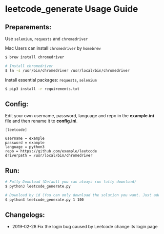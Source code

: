 leetcode_generate Usage Guide
=============================

Preparements:
-------------
Use `selenium`, `requests` and `chromedriver`

Mac Users can install `chromedriver` by `homebrew`

```bash 
$ brew install chromedriver

# Install chromedriver 
$ ln -s /usr/bin/chromedriver /usr/local/bin/chromedriver
```

Install essential packages: `requests`, `selenium`
```bash
$ pip3 install -r requirements.txt
```

Config:
-------

Edit your own username, password, language and repo in the **example.ini** file and then rename it to **config.ini**.
```text
[leetcode]

username = example 
password = example 
language = python3 
repo = https://github.com/example/leetcode
driverpath = /usr/local/bin/chromedriver
```

Run:
----
```bash
# Fully Download (Default you can always run fully download)
$ python3 leetcode_generate.py

# Download by id (You can only download the solution you want. Just add the id arguments behind)
$ python3 leetcode_generate.py 1 100
```

Changelogs:
-----------
- 2019-02-28 Fix the login bug caused by Leetcode change its login page